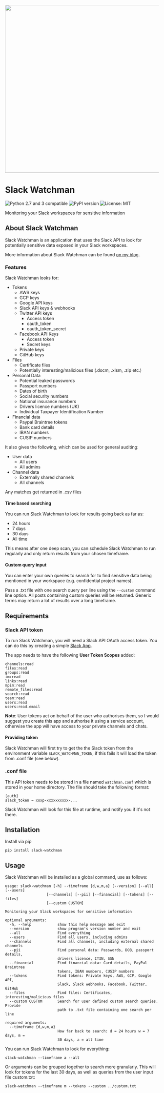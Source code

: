 <img src="https://i.imgur.com/RsZPaC9.png" width="550">

# Slack Watchman
![Python 2.7 and 3 compatible](https://img.shields.io/pypi/pyversions/slack-watchman)
![PyPI version](https://img.shields.io/pypi/v/slack-watchman.svg)
![License: MIT](https://img.shields.io/pypi/l/slack-watchman.svg)

Monitoring your Slack workspaces for sensitive information

## About Slack Watchman
Slack Watchman is an application that uses the Slack API to look for potentially sensitive data exposed in your Slack workspaces.

More information about Slack Watchman can be found [on my blog](https://papermtn.co.uk/slack-watchman-monitoring-slack-workspaces-for-sensitive-information/).

### Features
Slack Watchman looks for:

- Tokens
  - AWS keys
  - GCP keys
  - Google API keys
  - Slack API keys & webhooks
  - Twitter API keys
      - Access token
      - oauth_token
      - oauth_token_secret
  - Facebook API Keys
      - Access token
      - Secret keys
  - Private keys
  - GitHub keys
- Files
    - Certificate files
    - Potentially interesting/malicious files (.docm, .xlsm, .zip etc.)
- Personal Data
    - Potential leaked passwords
    - Passport numbers
    - Dates of birth
    - Social security numbers
    - National insurance numbers
    - Drivers licence numbers (UK)
    - Individual Taxpayer Identification Number
- Financial data
    - Paypal Braintree tokens
    - Bank card details
    - IBAN numbers
    - CUSIP numbers

It also gives the following, which can be used for general auditing:
- User data
    - All users
    - All admins
- Channel data
    - Externally shared channels
    - All channels

Any matches get returned in .csv files

#### Time based searching
You can run Slack Watchman to look for results going back as far as:
- 24 hours
- 7 days
- 30 days
- All time

This means after one deep scan, you can schedule Slack Watchman to run regularly and only return results from your chosen timeframe.

#### Custom query input
You can enter your own queries to search for to find sensitive data being mentioned in your workspace (e.g. confidential project names).

Pass a .txt file with one search query per line using the `--custom` command line option. All posts containing custom queries will be returned. Generic terms may return a lot of results over a long timeframe.

## Requirements
### Slack API token
To run Slack Watchman, you will need a Slack API OAuth access token. You can do this by creating a simple [Slack App](https://api.slack.com/apps).

The app needs to have the following **User Token Scopes** added:
```
channels:read
files:read
groups:read
im:read
links:read
mpim:read
remote_files:read
search:read
team:read
users:read
users:read.email
```
**Note**: User tokens act on behalf of the user who authorises them, so I would suggest you create this app and authorise it using a service account, otherwise the app will have access to your private channels and chats.

#### Providing token
Slack Watchman will first try to get the the Slack token from the environment variable `SLACK_WATCHMAN_TOKEN`, if this fails it will load the token from .conf file (see below).

### .conf file
This API token needs to be stored in a file named `watchman.conf` which is stored in your home directory. The file should take the following format:
```
[auth]
slack_token = xoxp-xxxxxxxxxx-...
```
Slack Watchman will look for this file at runtime, and notify you if it's not there.

## Installation
Install via pip

`pip install slack-watchman`

## Usage
Slack Watchman will be installed as a global command, use as follows:
```
usage: slack-watchman [-h] --timeframe {d,w,m,a} [--version] [--all] [--users]
                   [--channels] [--pii] [--financial] [--tokens] [--files]
                   [--custom CUSTOM]

Monitoring your Slack workspaces for sensitive information

optional arguments:
  -h, --help            show this help message and exit
  --version             show program's version number and exit
  --all                 Find everything
  --users               Find all users, including admins
  --channels            Find all channels, including external shared channels
  --pii                 Find personal data: Passwords, DOB, passport details,
                        drivers licence, ITIN, SSN
  --financial           Find financial data: Card details, PayPal Braintree
                        tokens, IBAN numbers, CUSIP numbers
  --tokens              Find tokens: Private keys, AWS, GCP, Google API,
                        Slack, Slack webhooks, Facebook, Twitter, GitHub
  --files               Find files: Certificates, interesting/malicious files
  --custom CUSTOM       Search for user defined custom search queries. Provide
                        path to .txt file containing one search per line

required arguments:
  --timeframe {d,w,m,a}
                        How far back to search: d = 24 hours w = 7 days, m =
                        30 days, a = all time
  ```

You can run Slack Watchman to look for everything:

`slack-watchman --timeframe a --all`

Or arguments can be grouped together to search more granularly. This will look for tokens for the last 30 days, as well as queries from the user input file custom.txt:

`slack-watchman --timeframe m --tokens --custom ../custom.txt`
